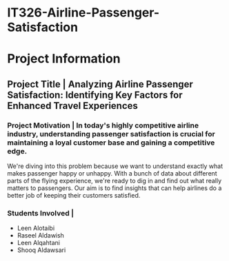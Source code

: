 # IT326-Airline-Passenger-Satisfaction

  <h1>Project Information</h1>

  <h2>Project Title | Analyzing Airline Passenger Satisfaction: Identifying Key Factors for Enhanced Travel Experiences</h2>
  
  <h3>Project Motivation | In today's highly competitive airline industry, understanding passenger satisfaction is crucial for maintaining a loyal customer base and gaining a competitive edge. </h3>

  <p>We're diving into this problem because we want to understand exactly what makes passenger happy or unhappy. With a bunch of data about different parts of the flying experience, we're ready to dig in and find out what really matters to passengers. Our aim is to find insights that can help airlines do a better job of keeping their customers satisfied.</p>

  <h3>Students Involved |</h3>
  <ul>
    <li>Leen Alotaibi</li>
    <li>Raseel Aldawish</li>
    <li>Leen Alqahtani</li>
    <li>Shooq Aldawsari</li>
  </ul>

</body>
</html>




